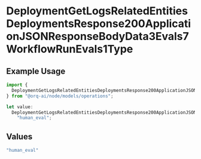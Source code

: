 # DeploymentGetLogsRelatedEntitiesDeploymentsResponse200ApplicationJSONResponseBodyData3Evals7WorkflowRunEvals1Type

## Example Usage

```typescript
import {
  DeploymentGetLogsRelatedEntitiesDeploymentsResponse200ApplicationJSONResponseBodyData3Evals7WorkflowRunEvals1Type,
} from "@orq-ai/node/models/operations";

let value:
  DeploymentGetLogsRelatedEntitiesDeploymentsResponse200ApplicationJSONResponseBodyData3Evals7WorkflowRunEvals1Type =
    "human_eval";
```

## Values

```typescript
"human_eval"
```